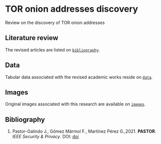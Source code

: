 # TOR onion addresses discovery
Review on the discovery of TOR onion addresses

## Literature review

The revised articles are listed on [`bibliography`](bibliography).

## Data

Tabular data associated with the revised academic works reside on [`data`](data).

## Images

Original images associated with this research are available on [`images`](images).


## Bibliography
1. Pastor-Galindo J., Gómez Mármol F., Martínez Pérez G.,2021. **PASTOR**. _IEEE Security & Privacy_. DOI: [doi](https://doi.org/doi)